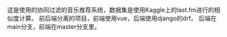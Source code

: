 这是使用的协同过滤的音乐推荐系统，数据集是使用Kaggle上的last.fm进行的相似度计算。
前后端分离的项目，前端使用vue，后端使用django的drf。
后端在main分支，前端在master分支里。
